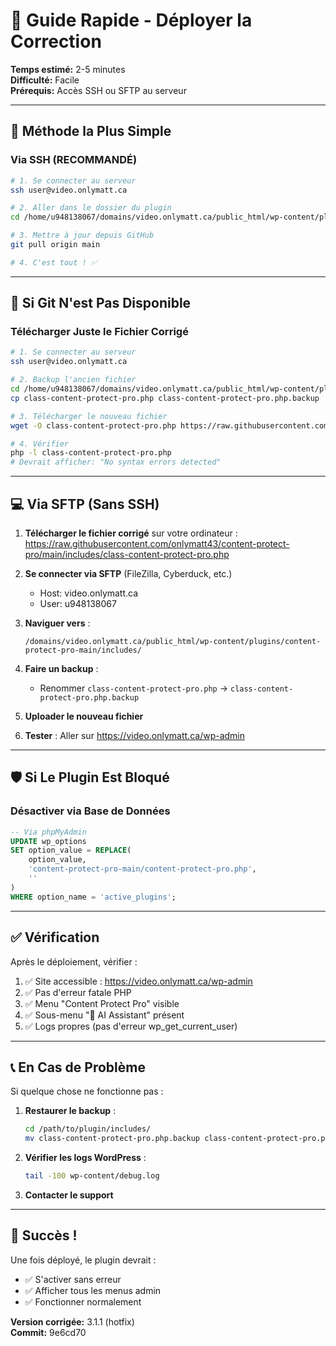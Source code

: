 # 🚀 Guide Rapide - Déployer la Correction

**Temps estimé:** 2-5 minutes  
**Difficulté:** Facile  
**Prérequis:** Accès SSH ou SFTP au serveur

---

## 🎯 Méthode la Plus Simple

### Via SSH (RECOMMANDÉ)

```bash
# 1. Se connecter au serveur
ssh user@video.onlymatt.ca

# 2. Aller dans le dossier du plugin
cd /home/u948138067/domains/video.onlymatt.ca/public_html/wp-content/plugins/content-protect-pro-main

# 3. Mettre à jour depuis GitHub
git pull origin main

# 4. C'est tout ! ✅
```

---

## 🔧 Si Git N'est Pas Disponible

### Télécharger Juste le Fichier Corrigé

```bash
# 1. Se connecter au serveur
ssh user@video.onlymatt.ca

# 2. Backup l'ancien fichier
cd /home/u948138067/domains/video.onlymatt.ca/public_html/wp-content/plugins/content-protect-pro-main/includes
cp class-content-protect-pro.php class-content-protect-pro.php.backup

# 3. Télécharger le nouveau fichier
wget -O class-content-protect-pro.php https://raw.githubusercontent.com/onlymatt43/content-protect-pro/main/includes/class-content-protect-pro.php

# 4. Vérifier
php -l class-content-protect-pro.php
# Devrait afficher: "No syntax errors detected"
```

---

## 💻 Via SFTP (Sans SSH)

1. **Télécharger le fichier corrigé** sur votre ordinateur :
   https://raw.githubusercontent.com/onlymatt43/content-protect-pro/main/includes/class-content-protect-pro.php
   
2. **Se connecter via SFTP** (FileZilla, Cyberduck, etc.)
   - Host: video.onlymatt.ca
   - User: u948138067
   
3. **Naviguer vers** :
   ```
   /domains/video.onlymatt.ca/public_html/wp-content/plugins/content-protect-pro-main/includes/
   ```

4. **Faire un backup** :
   - Renommer `class-content-protect-pro.php` → `class-content-protect-pro.php.backup`

5. **Uploader le nouveau fichier**

6. **Tester** : Aller sur https://video.onlymatt.ca/wp-admin

---

## 🛡️ Si Le Plugin Est Bloqué

### Désactiver via Base de Données

```sql
-- Via phpMyAdmin
UPDATE wp_options 
SET option_value = REPLACE(
    option_value, 
    'content-protect-pro-main/content-protect-pro.php', 
    ''
) 
WHERE option_name = 'active_plugins';
```

---

## ✅ Vérification

Après le déploiement, vérifier :

1. ✅ Site accessible : https://video.onlymatt.ca/wp-admin
2. ✅ Pas d'erreur fatale PHP
3. ✅ Menu "Content Protect Pro" visible
4. ✅ Sous-menu "🤖 AI Assistant" présent
5. ✅ Logs propres (pas d'erreur wp_get_current_user)

---

## 📞 En Cas de Problème

Si quelque chose ne fonctionne pas :

1. **Restaurer le backup** :
   ```bash
   cd /path/to/plugin/includes/
   mv class-content-protect-pro.php.backup class-content-protect-pro.php
   ```

2. **Vérifier les logs WordPress** :
   ```bash
   tail -100 wp-content/debug.log
   ```

3. **Contacter le support**

---

## 🎉 Succès !

Une fois déployé, le plugin devrait :
- ✅ S'activer sans erreur
- ✅ Afficher tous les menus admin
- ✅ Fonctionner normalement

**Version corrigée:** 3.1.1 (hotfix)  
**Commit:** 9e6cd70
